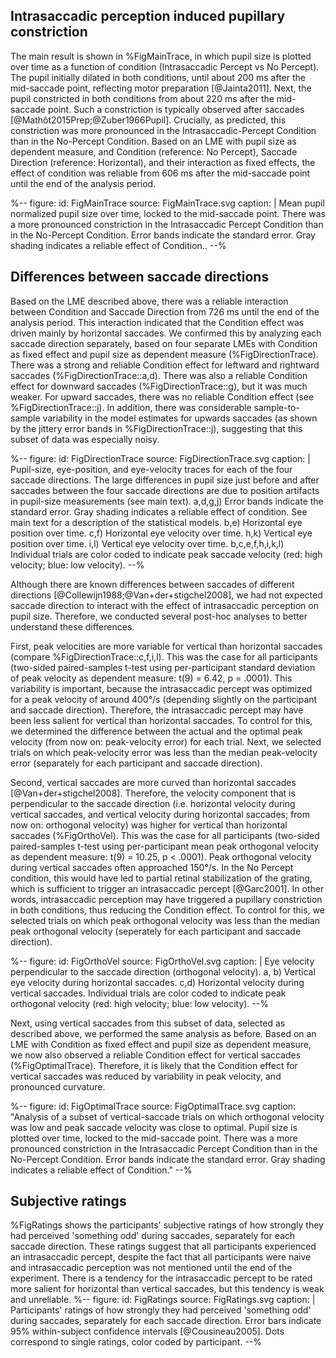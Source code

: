 ## Intrasaccadic perception induced pupillary constriction

The main result is shown in %FigMainTrace, in which pupil size is plotted over time as a function of condition (Intrasaccadic Percept vs No Percept). The pupil initially dilated in both conditions, until about 200 ms after the mid-saccade point, reflecting motor preparation [@Jainta2011]. Next, the pupil constricted in both conditions from about 220 ms after the mid-saccade point. Such a constriction is typically observed after saccades [@Mathôt2015Prep;@Zuber1966Pupil]. Crucially, as predicted, this constriction was more pronounced in the Intrasaccadic-Percept Condition than in the No-Percept Condition. Based on an LME with pupil size as dependent measure, and Condition (reference: No Percept), Saccade Direction (reference: Horizontal), and their interaction as fixed effects, the effect of condition was reliable from 606 ms after the mid-saccade point until the end of the analysis period.

%--
figure:
 id: FigMainTrace
 source: FigMainTrace.svg
 caption: |
  Mean pupil normalized pupil size over time, locked to the mid-saccade point. There was a more pronounced constriction in the Intrasaccadic Percept Condition than in the No-Percept Condition. Error bands indicate the standard error. Gray shading indicates a reliable effect of Condition..
--%

## Differences between saccade directions

Based on the LME described above, there was a reliable interaction between Condition and Saccade Direction from 726 ms until the end of the analysis period. This interaction indicated that the Condition effect was driven mainly by horizontal saccades. We confirmed this by analyzing each saccade direction separately, based on four separate LMEs with Condition as fixed effect and pupil size as dependent measure (%FigDirectionTrace). There was a strong and reliable Condition effect for leftward and rightward saccades (%FigDirectionTrace::a,d). There was also a reliable Condition effect for downward saccades (%FigDirectionTrace::g), but it was much weaker. For upward saccades, there was no reliable Condition effect (see %FigDirectionTrace::j). In addition, there was considerable sample-to-sample variability in the model estimates for upwards saccades (as shown by the jittery error bands in %FigDirectionTrace::j), suggesting that this subset of data was especially noisy.

%--
figure:
 id: FigDirectionTrace
 source: FigDirectionTrace.svg
 caption: |
  Pupil-size, eye-position, and eye-velocity traces for each of the four saccade directions. The large differences in pupil size just before and after saccades between the four saccade directions are due to position artifacts in pupil-size measurements (see main text). a,d,g,j) Error bands indicate the standard error. Gray shading indicates a reliable effect of condition. See main text for a description of the statistical models. b,e) Horizontal eye position over time. c,f) Horizontal eye velocity over time. h,k) Vertical eye position over time. i,l) Vertical eye velocity over time. b,c,e,f,h,i,k,l) Individual trials are color coded to indicate peak saccade velocity (red: high velocity; blue: low velocity).
--%

Although there are known differences between saccades of different directions [@Collewijn1988;@Van+der+stigchel2008], we had not expected saccade direction to interact with the effect of intrasaccadic perception on pupil size. Therefore, we conducted several post-hoc analyses to better understand these differences.

First, peak velocities are more variable for vertical than horizontal saccades (compare %FigDirectionTrace::c,f,i,l). This was the case for all participants (two-sided paired-samples t-test using per-participant standard deviation of peak velocity as dependent measure: t(9) = 6.42, p = .0001). This variability is important, because the intrasaccadic percept was optimized for a peak velocity of around 400°/s (depending slightly on the participant and saccade direction). Therefore, the intrasaccadic percept may have been less salient for vertical than horizontal saccades. To control for this, we determined the difference between the actual and the optimal peak velocity (from now on: peak-velocity error) for each trial. Next, we selected trials on which peak-velocity error was less than the median peak-velocity error (separately for each participant and saccade direction).

Second, vertical saccades are more curved than horizontal saccades [@Van+der+stigchel2008]. Therefore, the velocity component that is perpendicular to the saccade direction (i.e. horizontal velocity during vertical saccades, and vertical velocity during horizontal saccades; from now on: orthogonal velocity) was higher for vertical than horizontal saccades (%FigOrthoVel). This was the case for all participants (two-sided paired-samples t-test using per-participant mean peak orthogonal velocity as dependent measure: t(9) = 10.25, p < .0001). Peak orthogonal velocity during vertical saccades often approached 150°/s. In the No Percept condition, this would have led to partial retinal stabilization of the grating, which is sufficient to trigger an intrasaccadic percept [@Garc2001]. In other words, intrasaccadic perception may have triggered a pupillary constriction in both conditions, thus reducing the Condition effect. To control for this, we selected trials on which peak orthogonal velocity was less than the median peak orthogonal velocity (seperately for each participant and saccade direction).

%--
figure:
 id: FigOrthoVel
 source: FigOrthoVel.svg
 caption: |
  Eye velocity perpendicular to the saccade direction (orthogonal velocity). a, b) Vertical eye velocity during horizontal saccades. c,d) Horizontal velocity during vertical saccades. Individual trials are color coded to indicate peak orthogonal velocity (red: high velocity; blue: low velocity).
--%

Next, using vertical saccades from this subset of data, selected as described above, we performed the same analysis as before. Based on an LME with Condition as fixed effect and pupil size as dependent measure, we now also observed a reliable Condition effect for vertical saccades (%FigOptimalTrace). Therefore, it is likely that the Condition effect for vertical saccades was reduced by variability in peak velocity, and pronounced curvature.

%--
figure:
 id: FigOptimalTrace
 source: FigOptimalTrace.svg
 caption: "Analysis of a subset of vertical-saccade trials on which orthogonal velocity was low and peak saccade velocity was close to optimal. Pupil size is plotted over time, locked to the mid-saccade point. There was a more pronounced constriction in the Intrasaccadic Percept Condition than in the No-Percept Condition. Error bands indicate the standard error. Gray shading indicates a reliable effect of Condition."
--%

## Subjective ratings

%FigRatings shows the participants' subjective ratings of how strongly they had perceived 'something odd' during saccades, separately for each saccade direction. These ratings suggest that all participants experienced an intrasaccadic percept, despite the fact that all participants were naive and intrasaccadic perception was not mentioned until the end of the experiment. There is a tendency for the intrasaccadic percept to be rated more salient for horizontal than vertical saccades, but this tendency is weak and unreliable.
%--
figure:
 id: FigRatings
 source: FigRatings.svg
 caption: |
  Participants' ratings of how strongly they had perceived 'something odd' during saccades, separately for each saccade direction. Error bars indicate 95% within-subject confidence intervals [@Cousineau2005]. Dots correspond to single ratings, color coded by participant.
--%
